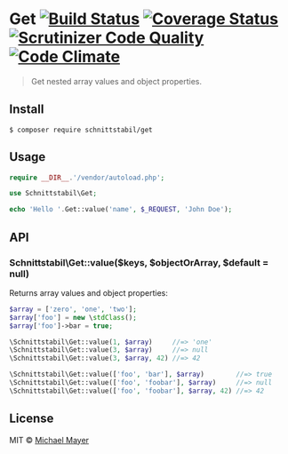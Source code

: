 # Get [![Build Status](https://travis-ci.org/schnittstabil/get.svg?branch=master)](https://travis-ci.org/schnittstabil/get) [![Coverage Status](https://coveralls.io/repos/schnittstabil/get/badge.svg?branch=master&service=github)](https://coveralls.io/github/schnittstabil/get?branch=master) [![Scrutinizer Code Quality](https://scrutinizer-ci.com/g/schnittstabil/get/badges/quality-score.png?b=master)](https://scrutinizer-ci.com/g/schnittstabil/get/?branch=master) [![Code Climate](https://codeclimate.com/github/schnittstabil/get/badges/gpa.svg)](https://codeclimate.com/github/schnittstabil/get)

> Get nested array values and object properties.


## Install

```
$ composer require schnittstabil/get
```


## Usage

```php
require __DIR__.'/vendor/autoload.php';

use Schnittstabil\Get;

echo 'Hello '.Get::value('name', $_REQUEST, 'John Doe');
```


## API

### Schnittstabil\Get::value($keys, $objectOrArray, $default = null)

Returns array values and object properties:

```php
$array = ['zero', 'one', 'two'];
$array['foo'] = new \stdClass();
$array['foo']->bar = true;

\Schnittstabil\Get::value(1, $array)     //=> 'one'
\Schnittstabil\Get::value(3, $array)     //=> null
\Schnittstabil\Get::value(3, $array, 42) //=> 42

\Schnittstabil\Get::value(['foo', 'bar'], $array)        //=> true
\Schnittstabil\Get::value(['foo', 'foobar'], $array)     //=> null
\Schnittstabil\Get::value(['foo', 'foobar'], $array, 42) //=> 42
```


## License

MIT © [Michael Mayer](http://schnittstabil.de)
